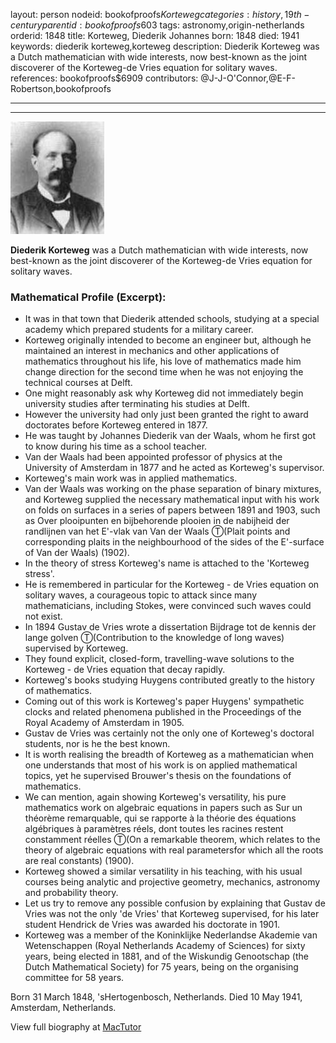 layout: person
nodeid: bookofproofs$Korteweg
categories: history,19th-century
parentid: bookofproofs$603
tags: astronomy,origin-netherlands
orderid: 1848
title: Korteweg, Diederik Johannes
born: 1848
died: 1941
keywords: diederik korteweg,korteweg
description: Diederik Korteweg was a Dutch mathematician with wide interests, now best-known as the joint discoverer of the Korteweg-de Vries equation for solitary waves.
references: bookofproofs$6909
contributors: @J-J-O'Connor,@E-F-Robertson,bookofproofs

---



---

![Korteweg.jpg](https://github.com/bookofproofs/bookofproofs.github.io/blob/main/_sources/_assets/images/portraits/Korteweg.jpg?raw=true)

**Diederik Korteweg** was a Dutch mathematician with wide interests, now best-known as the joint discoverer of the Korteweg-de Vries equation for solitary waves.

### Mathematical Profile (Excerpt):
* It was in that town that Diederik attended schools, studying at a special academy which prepared students for a military career.
* Korteweg originally intended to become an engineer but, although he maintained an interest in mechanics and other applications of mathematics throughout his life, his love of mathematics made him change direction for the second time when he was not enjoying the technical courses at Delft.
* One might reasonably ask why Korteweg did not immediately begin university studies after terminating his studies at Delft.
* However the university had only just been granted the right to award doctorates before Korteweg entered in 1877.
* He was taught by Johannes Diederik van der Waals, whom he first got to know during his time as a school teacher.
* Van der Waals had been appointed professor of physics at the University of Amsterdam in 1877 and he acted as Korteweg's supervisor.
* Korteweg's main work was in applied mathematics.
* Van der Waals was working on the phase separation of binary mixtures, and Korteweg supplied the necessary mathematical input with his work on folds on surfaces in a series of papers between 1891 and 1903, such as Over plooipunten en bijbehorende plooien in de nabijheid der randlijnen van het E'-vlak van Van der Waals Ⓣ(Plait points and corresponding plaits in the neighbourhood of the sides of the E'-surface of Van der Waals) (1902).
* In the theory of stress Korteweg's name is attached to the 'Korteweg stress'.
* He is remembered in particular for the Korteweg - de Vries equation on solitary waves, a courageous topic to attack since many mathematicians, including Stokes, were convinced such waves could not exist.
* In 1894 Gustav de Vries wrote a dissertation Bijdrage tot de kennis der lange golven Ⓣ(Contribution to the knowledge of long waves)  supervised by Korteweg.
* They found explicit, closed-form, travelling-wave solutions to the Korteweg - de Vries equation that decay rapidly.
* Korteweg's books studying Huygens contributed greatly to the history of mathematics.
* Coming out of this work is Korteweg's paper Huygens' sympathetic clocks and related phenomena  published in the Proceedings of the Royal Academy of Amsterdam  in 1905.
* Gustav de Vries was certainly not the only one of Korteweg's doctoral students, nor is he the best known.
* It is worth realising the breadth of Korteweg as a mathematician when one understands that most of his work is on applied mathematical topics, yet he supervised Brouwer's thesis on the foundations of mathematics.
* We can mention, again showing Korteweg's versatility, his pure mathematics work on algebraic equations in papers such as Sur un théorème remarquable, qui se rapporte à la théorie des équations algébriques à paramètres réels, dont toutes les racines restent constamment réelles Ⓣ(On a remarkable theorem, which relates to the theory of algebraic equations with real parametersfor which all the roots are real constants) (1900).
* Korteweg showed a similar versatility in his teaching, with his usual courses being analytic and projective geometry, mechanics, astronomy and probability theory.
* Let us try to remove any possible confusion by explaining that Gustav de Vries was not  the only 'de Vries' that Korteweg supervised, for his later student Hendrick de Vries was awarded his doctorate in 1901.
* Korteweg was a member of the Koninklijke Nederlandse Akademie van Wetenschappen (Royal Netherlands Academy of Sciences) for sixty years, being elected in 1881, and of the Wiskundig Genootschap (the Dutch Mathematical Society) for 75 years, being on the organising committee for 58 years.

Born 31 March 1848, 'sHertogenbosch, Netherlands. Died 10 May 1941, Amsterdam, Netherlands.

View full biography at [MacTutor](https://mathshistory.st-andrews.ac.uk/Biographies/Korteweg/)
